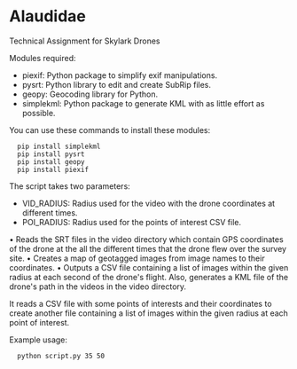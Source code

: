 # Alaudidae
Technical Assignment for Skylark Drones

Modules required:
- piexif: Python package to simplify exif manipulations.
- pysrt: Python library to edit and create SubRip files.
- geopy: Geocoding library for Python.
- simplekml: Python package to generate KML with as little effort as possible.

You can use these commands to install these modules:
```
  pip install simplekml
  pip install pysrt
  pip install geopy
  pip install piexif
```
The script takes two parameters:
- VID_RADIUS: Radius used for the video with the drone coordinates at different times.
- POI_RADIUS: Radius used for the points of interest CSV file.

• Reads the SRT files in the video directory which contain GPS coordinates of the drone at the all the different times that the drone flew over the survey site. 
• Creates a map of geotagged images from image names to their coordinates. 
• Outputs a CSV file containing a list of images within the given radius at each second of the drone's flight. Also, generates a KML file of the drone's path in the videos in the video directory.

It reads a CSV file with some points of interests and their coordinates to create another file containing a list of images within the given radius at each point of interest.

Example usage:
```
  python script.py 35 50
```
